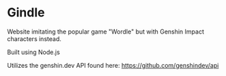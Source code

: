 # Gindle
Website imitating the popular game "Wordle" but with Genshin Impact characters instead.

Built using Node.js

Utilizes the genshin.dev API found here: https://github.com/genshindev/api